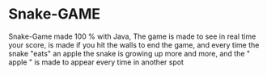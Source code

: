 # Snake-GAME
Snake-Game made 100 % with Java, The game is made to see in real time your score, is made if you hit the walls to end the game, and every time the snake "eats" an apple
the snake is growing up more and more, and the " apple " is made to appear every time in another spot 
